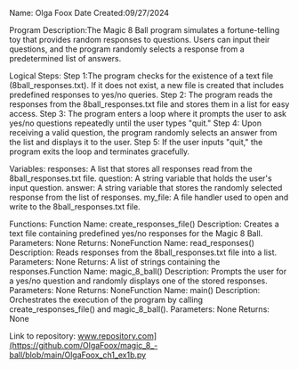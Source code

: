 Name: Olga Foox
Date Created:09/27/2024

Program Description:The Magic 8 Ball program simulates a fortune-telling toy that provides random responses to questions. Users can input their questions, and the program randomly selects a response from a predetermined list of answers. 

Logical Steps:
Step 1:The program checks for the existence of a text file (8ball_responses.txt). If it does not exist, a new file is created that includes predefined responses to yes/no queries.
Step 2: The program reads the responses from the 8ball_responses.txt file and stores them in a list for easy access.
Step 3: The program enters a loop where it prompts the user to ask yes/no questions repeatedly until the user types "quit."
Step 4: Upon receiving a valid question, the program randomly selects an answer from the list and displays it to the user.
Step 5: If the user inputs "quit," the program exits the loop and terminates gracefully.

Variables:
responses: A list that stores all responses read from the 8ball_responses.txt file.
question: A string variable that holds the user's input question.
answer: A string variable that stores the randomly selected response from the list of responses.
my_file: A file handler used to open and write to the 8ball_responses.txt file.


Functions:
Function Name: create_responses_file()
Description: Creates a text file containing predefined yes/no responses for the Magic 8 Ball.
Parameters: None
Returns: NoneFunction Name: read_responses()
Description: Reads responses from the 8ball_responses.txt file into a list.
Parameters: None
Returns: A list of strings containing the responses.Function Name: magic_8_ball()
Description: Prompts the user for a yes/no question and randomly displays one of the stored responses.
Parameters: None
Returns: NoneFunction Name: main()
Description: Orchestrates the execution of the program by calling create_responses_file() and magic_8_ball().
Parameters: None
Returns: None

Link to repository: 
www.repository.com](https://github.com/OlgaFoox/magic_8_-ball/blob/main/OlgaFoox_ch1_ex1b.py

